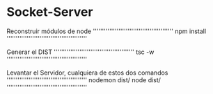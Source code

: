 

# Socket-Server


Reconstruir módulos de node
''''''''''''''''''''''''''''''''''''''''''''
npm install
''''''''''''''''''''''''''''''''''''''''''''

Generar el DIST
''''''''''''''''''''''''''''''''''''''''''''
tsc -w
''''''''''''''''''''''''''''''''''''''''''''

Levantar el Servidor, cualquiera de estos dos comandos
''''''''''''''''''''''''''''''''''''''''''''
nodemon dist/
node dist/
''''''''''''''''''''''''''''''''''''''''''''